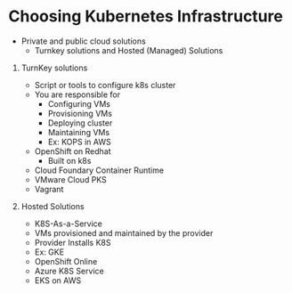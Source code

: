 Choosing Kubernetes Infrastructure
==================================
- Private and public cloud solutions
   - Turnkey solutions and Hosted (Managed) Solutions
1. TurnKey solutions
   - Script or tools to configure k8s cluster
   - You are responsible for
      - Configuring VMs
      - Provisioning VMs
      - Deploying cluster
      - Maintaining VMs
      - Ex: KOPS in AWS
   - OpenShift on Redhat
      - Built on k8s
   - Cloud Foundary Container Runtime
   - VMware Cloud PKS
   - Vagrant

2. Hosted Solutions
   - K8S-As-a-Service
   - VMs provisioned and maintained by the provider
   - Provider Installs K8S
   - Ex: GKE
   - OpenShift Online
   - Azure K8S Service
   - EKS on AWS

